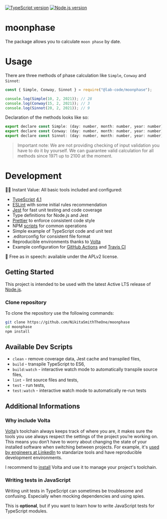 [![TypeScript version][ts-badge]][typescript-4-1]
[![Node.js version][nodejs-badge]][nodejs]

# moonphase
The package allows you to calculate `moon phase` by date.
# Usage
 There are three methods of phase calculation like `Simple`, `Conway` and `Sinnot`:

```js
const { Simple, Conway, Sinnot } = require("@lab-code/moonphase");

console.log(Simple(10, 2, 2021)); // 28
console.log(Conway(15, 2, 2021)); // 3
console.log(Sinnot(20, 2, 2021)); // 9
```

Declaration of the methods looks like so: 
```js
export declare const Simple: (day: number, month: number, year: number) => number;
export declare const Conway: (day: number, month: number, year: number) => number;
export declare const Sinnot: (day: number, month: number, year: number) => number;
```

> Important note:
We are not providing checking of input validation you have to do it by yourself. We can guarantee valid calculation for all methods since 1971 up to 2100 at the moment.


# Development

🏃🏽 Instant Value: All basic tools included and configured:

- [TypeScript][typescript] [4.1][typescript-4-1]
- [ESLint][eslint] with some initial rules recommendation
- [Jest][jest] for fast unit testing and code coverage
- Type definitions for Node.js and Jest
- [Prettier][prettier] to enforce consistent code style
- NPM [scripts](#available-scripts) for common operations
- Simple example of TypeScript code and unit test
- .editorconfig for consistent file format
- Reproducible environments thanks to [Volta][volta]
- Example configuration for [GitHub Actions][gh-actions] and [Travis CI][travis]

🤲 Free as in speech: available under the APLv2 license.

## Getting Started

This project is intended to be used with the latest Active LTS release of [Node.js][nodejs].

### Clone repository

To clone the repository use the following commands:

```sh
git clone https://github.com/NikitaSmithTheOne/moonphase
cd moonphase
npm install
```

## Available Dev Scripts

- `clean` - remove coverage data, Jest cache and transpiled files,
- `build` - transpile TypeScript to ES6,
- `build:watch` - interactive watch mode to automatically transpile source files,
- `lint` - lint source files and tests,
- `test` - run tests,
- `test:watch` - interactive watch mode to automatically re-run tests

## Additional Informations

### Why include Volta

[Volta][volta]’s toolchain always keeps track of where you are, it makes sure the tools you use always respect the settings of the project you’re working on. This means you don’t have to worry about changing the state of your installed software when switching between projects. For example, it's [used by engineers at LinkedIn][volta-tomdale] to standarize tools and have reproducible development environments.

I recommend to [install][volta-getting-started] Volta and use it to manage your project's toolchain.

### Writing tests in JavaScript

Writing unit tests in TypeScript can sometimes be troublesome and confusing. Especially when mocking dependencies and using spies.

This is **optional**, but if you want to learn how to write JavaScript tests for TypeScript modules.

[ts-badge]: https://img.shields.io/badge/TypeScript-4.1-blue.svg
[nodejs-badge]: https://img.shields.io/badge/Node.js->=%2014.15-blue.svg
[nodejs]: https://nodejs.org/dist/latest-v14.x/docs/api/
[typescript]: https://www.typescriptlang.org/
[typescript-4-1]: https://www.typescriptlang.org/docs/handbook/release-notes/typescript-4-1.html
[jest]: https://facebook.github.io/jest/
[eslint]: https://github.com/eslint/eslint
[prettier]: https://prettier.io
[volta]: https://volta.sh
[volta-getting-started]: https://docs.volta.sh/guide/getting-started
[volta-tomdale]: https://twitter.com/tomdale/status/1162017336699838467?s=20
[gh-actions]: https://github.com/features/actions
[travis]: https://travis-ci.org
